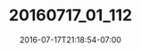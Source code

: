 ---
title: "20160717_01_112"
date: 2016-07-17T21:18:54-07:00
draft: false
location: West Seattle, WA
img_url: https://d17enza3bfujl8.cloudfront.net/20160717_01_112.jpg
original_fn: ""
tags:
- Seattle, WA
- dogs

---